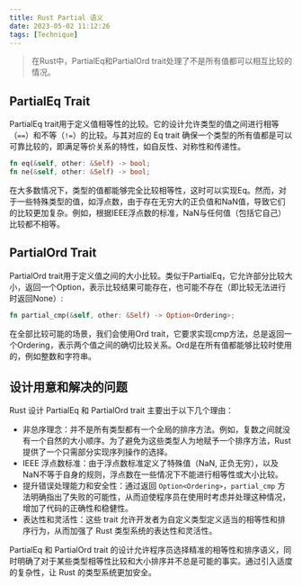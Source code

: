```yaml
---
title: Rust Partial 语义
date: 2023-05-02 11:12:26
tags: [Technique]
---
```


> 在Rust中，PartialEq和PartialOrd trait处理了不是所有值都可以相互比较的情况。

## PartialEq Trait

PartialEq trait用于定义值相等性的比较。它的设计允许类型的值之间进行相等（`==`）和不等（`!=`）的比较。与其对应的 Eq trait 确保一个类型的所有值都是可以可靠比较的，即满足等价关系的特性，如自反性、对称性和传递性。

```rust
fn eq(&self, other: &Self) -> bool;
fn ne(&self, other: &Self) -> bool;
```

在大多数情况下，类型的值都能够完全比较相等性，这时可以实现Eq。然而，对于一些特殊类型的值，如浮点数，由于存在无穷大的正负值和NaN值，导致它们的比较更加复杂。例如，根据IEEE浮点数的标准，NaN与任何值（包括它自己）比较都不相等。

## PartialOrd Trait

PartialOrd trait用于定义值之间的大小比较。类似于PartialEq，它允许部分比较大小，返回一个Option，表示比较结果可能存在，也可能不存在（即比较无法进行时返回None）:

```rust
fn partial_cmp(&self, other: &Self) -> Option<Ordering>;
```

在全部比较可能的场景，我们会使用Ord trait，它要求实现cmp方法，总是返回一个Ordering，表示两个值之间的确切比较关系。Ord是在所有值都能够比较时使用的，例如整数和字符串。

## 设计用意和解决的问题

Rust 设计 PartialEq 和 PartialOrd trait 主要出于以下几个理由：

- 非总序理念：并不是所有类型都有一个全局的排序方法。例如，复数之间就没有一个自然的大小顺序。为了避免为这些类型人为地赋予一个排序方法，Rust 提供了一个只需部分实现序列操作的选择。
- IEEE 浮点数标准：由于浮点数标准定义了特殊值（NaN, 正负无穷），以及NaN不等于自身的规则，浮点数在一些情况下不能进行相等性或大小比较。
- 提升错误处理能力和安全性：通过返回 `Option<Ordering>`，`partial_cmp` 方法明确指出了失败的可能性，从而迫使程序员在使用时考虑并处理这种情况，增加了代码的正确性和稳健性。
- 表达性和灵活性：这些 trait 允许开发者为自定义类型定义适当的相等性和排序行为，从而加强了 Rust 类型系统的表达性和灵活性。

PartialEq 和 PartialOrd trait 的设计允许程序员选择精准的相等性和排序语义，同时明确了对于某些类型相等性比较和大小排序并不总是可能的事实。通过引入适度的复杂性，让 Rust 的类型系统更加安全。